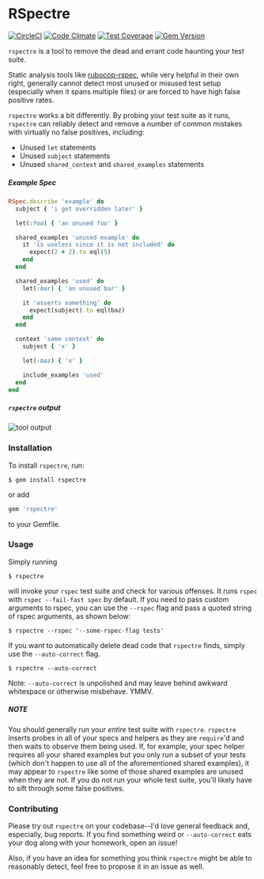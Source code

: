 # RSpectre

[![CircleCI](https://circleci.com/gh/dgollahon/rspectre/tree/master.svg?style=shield)](https://circleci.com/gh/dgollahon/rspectre/tree/master)
[![Code Climate](https://codeclimate.com/github/dgollahon/rspectre/badges/gpa.svg)](https://codeclimate.com/github/dgollahon/rspectre)
[![Test Coverage](https://codeclimate.com/github/dgollahon/rspectre/badges/coverage.svg)](https://codeclimate.com/github/dgollahon/rspectre/coverage)
[![Gem Version](https://badge.fury.io/rb/rspectre.svg)](https://badge.fury.io/rb/rspectre)

`rspectre` is a tool to remove the dead and errant code haunting your test suite.

Static analysis tools like [rubocop-rspec](https://github.com/backus/rubocop-rspec), while very helpful in their own right, generally cannot detect most unused or misused test setup (especially when it spans multiple files) or are forced to have high false positive rates.

`rspectre` works a bit differently. By probing your test suite as it runs, `rspectre` can reliably detect and remove a number of common mistakes with virtually no false positives, including:
* Unused `let` statements
* Unused `subject` statements
* Unused `shared_context` and `shared_examples` statements

##### Example Spec

```ruby
RSpec.describe 'example' do
  subject { 'i get overridden later' }

  let(:foo) { 'an unused foo' }

  shared_examples 'unused example' do
    it 'is useless since it is not included' do
      expect(2 + 2).to eql(5)
    end
  end

  shared_examples 'used' do
    let(:bar) { 'an unused bar' }

    it 'asserts something' do
      expect(subject).to eql(baz)
    end
  end

  context 'some context' do
    subject { 'x' }

    let(:baz) { 'x' }

    include_examples 'used'
  end
end
```

##### `rspectre` output

![tool output](http://i.imgur.com/lbowIrc.png)

### Installation

To install `rspectre`, run:

```shell
$ gem install rspectre
```

or add

```ruby
gem 'rspectre'
```

to your Gemfile.

### Usage

Simply running

```shell
$ rspectre
```

will invoke your `rspec` test suite and check for various offenses. It runs `rspec` with `rspec --fail-fast spec` by default. If you need to pass custom arguments to rspec, you can use the `--rspec` flag and pass a quoted string of rspec arguments, as shown below:

```shell
$ rspectre --rspec '--some-rspec-flag tests'
```

If you want to automatically delete dead code that `rspectre` finds, simply use the `--auto-correct` flag.

```shell
$ rspectre --auto-correct
```

Note: `--auto-correct` is unpolished and may leave behind awkward whitespace or otherwise misbehave. YMMV.

##### NOTE

You should generally run your _entire_ test suite with `rspectre`. `rspectre` inserts probes in all of your specs and helpers as they are `require`'d and then waits to observe them being used. If, for example, your spec helper requires all your shared examples but you only run a subset of your tests (which don't happen to use all of the aforementioned shared examples), it may appear to `rspectre` like some of those shared examples are unused when they are not. If you do not run your whole test suite, you'll likely have to sift through some false positives.

### Contributing

Please try out `rspectre` on your codebase--I'd love general feedback and, especially, bug reports. If you find something weird or `--auto-correct` eats your dog along with your homework, open an issue!

Also, if you have an idea for something you think `rspectre` might be able to reasonably detect, feel free to propose it in an issue as well.
